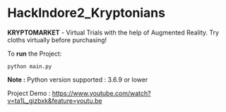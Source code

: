 # HackIndore2_Kryptonians
**KRYPTOMARKET** - Virtual Trials with the help of Augmented Reality. Try cloths virtually before purchasing!


To **run** the Project:

```python main.py```

**Note :**
Python version supported : 3.6.9 or lower

Project Demo : <https://www.youtube.com/watch?v=ta1L_gizbxk&feature=youtu.be>
